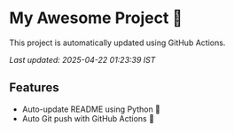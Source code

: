 # My Awesome Project 🚀

This project is automatically updated using GitHub Actions.

_Last updated: 2025-04-22 01:23:39 IST_

## Features
- Auto-update README using Python 🐍
- Auto Git push with GitHub Actions 🤖
